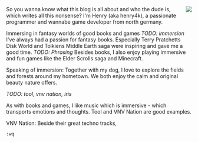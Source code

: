 <!--
.. title: About me
.. slug: about-me
.. date: 05/25/2014 02:28:07 PM UTC+02:00
.. tags: 
.. link: 
.. description: 
.. type: text
-->

<img src="/pages/about-me/me.png" align="right" width="initial"/>
So you wanna know what this blog is all about and who the dude is, which
writes all this nonsense? I'm Henry (aka henry4k), a passionate programmer
and wannabe game developer from north germany.

Immersing in fantasy worlds of good books and games 
*TODO: immersion*
I've always had a passion for fantasy books.  Especially Terry Pratchetts Disk
World and Tolkiens Middle Earth saga were inspiring and gave me a good time.
*TODO: Phrasing*
Besides books, I also enjoy playing immersive and fun games
like the Elder Scrolls saga and Minecraft.

Speaking of immersion:  Together with my dog, I love to explore the fields
and forests around my hometown.
We both enjoy the calm and original beauty nature offers.

*TODO: tool, vnv nation, iris*

As with books and games, I like music which is immersive - which transports
emotions and thoughts.  Tool and VNV Nation are good examples.

VNV Nation:
Beside their great techno tracks, 




`:wq`
